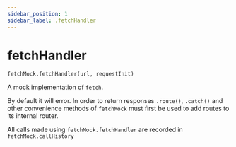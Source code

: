 ```yaml
---
sidebar_position: 1
sidebar_label: .fetchHandler
---
```


# fetchHandler

`fetchMock.fetchHandler(url, requestInit)`

A mock implementation of `fetch`.

By default it will error. In order to return responses `.route()`, `.catch()` and other convenience methods of `fetchMock` must first be used to add routes to its internal router.

All calls made using `fetchMock.fetchHandler` are recorded in `fetchMock.callHistory`
